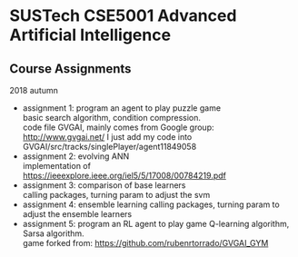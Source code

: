 # SUSTech CSE5001 Advanced Artificial Intelligence
## Course Assignments
2018 autumn
+ assignment 1: program an agent to play puzzle game\
    basic search algorithm, condition compression.\
    code file GVGAI, mainly comes from Google group: http://www.gvgai.net/
    I just add my code into GVGAI/src/tracks/singlePlayer/agent11849058
+ assignment 2: evolving ANN\
    implementation of https://ieeexplore.ieee.org/iel5/5/17008/00784219.pdf 
+ assignment 3: comparison of base learners\
    calling packages, turning param to adjust the svm    
+ assignment 4: ensemble learning
    calling packages, turning param to adjust the ensemble learners
+ assignment 5: program an RL agent to play game
    Q-learning algorithm, Sarsa algorithm.\
    game forked from: https://github.com/rubenrtorrado/GVGAI_GYM 
    